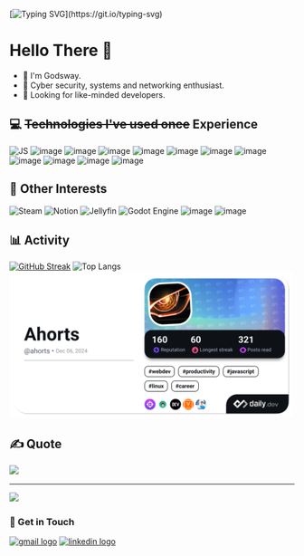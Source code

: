 [![Typing SVG](https://readme-typing-svg.demolab.com?font=Fira+Code&duration=3000&pause=1000&color=59F74D&background=FF000000&repeat=false&width=900&height=60&lines=If+brute+force+doesn%E2%80%99t+solve+your+problems%2C+then+you+aren%E2%80%99t+using+enough.)](https://git.io/typing-svg)
# Hello There 👋
- 🔭 I'm Godsway.
- 💬 Cyber security, systems and networking enthusiast.
- 🤔 Looking for like-minded developers.


## 💻 ~~Technologies I've used once~~ Experience
![JS](https://img.shields.io/badge/JavaScript-323330?style=for-the-badge&logo=javascript&logoColor=F7DF1E)
![image](https://img.shields.io/badge/HTML5-E34F26?style=for-the-badge&logo=html5&logoColor=white)
![image](https://img.shields.io/badge/CSS3-1572B6?style=for-the-badge&logo=css3&logoColor=white)
![image](https://img.shields.io/badge/Bootstrap-563D7C?style=for-the-badge&logo=bootstrap&logoColor=white)
![image](https://img.shields.io/badge/Linux-FCC624?style=for-the-badge&logo=linux&logoColor=black)
![image](https://img.shields.io/badge/Wireshark-1679A7?style=for-the-badge&logo=Wireshark&logoColor=white)
![image](https://img.shields.io/badge/React-20232A?style=for-the-badge&logo=react&logoColor=61DAFB)
![image](https://img.shields.io/badge/TypeScript-007ACC?style=for-the-badge&logo=typescript&logoColor=white)
![image](https://img.shields.io/badge/Rust-000000?style=for-the-badge&logo=rust&logoColor=white)
![image](https://img.shields.io/badge/Xampp-F37623?style=for-the-badge&logo=xampp&logoColor=white)
![image](https://img.shields.io/badge/Vercel-000000?style=for-the-badge&logo=vercel&logoColor=white)
![image](https://img.shields.io/badge/Canva-%2300C4CC.svg?&style=for-the-badge&logo=Canva&logoColor=white)


 ## 💪 Other Interests
 ![Steam](https://img.shields.io/badge/steam-%23000000.svg?style=for-the-badge&logo=steam&logoColor=white) ![Notion](https://img.shields.io/badge/Notion-%23000000.svg?style=for-the-badge&logo=notion&logoColor=white) ![Jellyfin](https://img.shields.io/badge/jellyfin-%23000B25.svg?style=for-the-badge&logo=Jellyfin&logoColor=00A4DC) ![Godot Engine](https://img.shields.io/badge/GODOT-%23FFFFFF.svg?style=for-the-badge&logo=godot-engine)
![image](https://img.shields.io/badge/starship-DD0B78?style=for-the-badge&logo=starship&logoColor=white) ![image](https://img.shields.io/badge/RSS-FFA500?style=for-the-badge&logo=rss&logoColor=white)


## 📊 Activity
[![GitHub Streak](https://github-readme-streak-stats-lemon-ten.vercel.app?user=Ahorts&theme=tokyonight&card_height=200)](https://git.io/streak-stats)
 ![Top Langs](https://github-readme-stats-nine-sable-10.vercel.app/api/top-langs/?username=Ahorts&layout=compact&langs_count=8&theme=tokyonight&size_weight=0.6&count_weight=0.4&exclude_repo=github-readme-streak-stats)
 <a href="https://app.daily.dev/ahorts"><img src="./devcard.png" width="500" alt="Ahorts's Dev Card"/></a>
## ✍️ Quote
![](https://quotes-github-readme.vercel.app/api?type=horizontal&theme=radical)

---
[![](https://visitcount.itsvg.in/api?id=Ahorts&icon=0&color=0)](https://visitcount.itsvg.in)




### 🤝 Get in Touch

<div align="left">
   <a href="mailto:godswayahorts@gmail.com" ><img src="https://img.shields.io/static/v1?message=Gmail&logo=gmail&label=&color=D14836&logoColor=white&labelColor=&style=for-the-badge" height="35" alt="gmail logo"  /></a>
  <a href="https://www.linkedin.com/in/ahorts37"> <img src="https://img.shields.io/static/v1?message=LinkedIn&logo=linkedin&label=&color=0077B5&logoColor=white&labelColor=&style=for-the-badge" height="35" alt="linkedin logo"  /></a>
</div>
